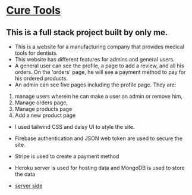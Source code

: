 # [Cure Tools](https://cure-tools.web.app/)

## This is a full stack project built by only me. 

* This is a website for a manufacturing company that provides medical tools for dentists. 
* This website has different features for admins and general users. 
* A general user can see the profile, a page to add a review, and all his orders. On the 'orders' page, he will see a payment method to pay for his ordered products.
* An admin can see five pages including the profile page. They are:  
1) manage users wherein he can make a user an admin or remove him, 
2) Manage orders page, 
3) Manage products page 
4) Add a new product page 
* I used tailwind CSS and daisy UI to style the site. 
* Firebase authentication and JSON web token are used to secure the site. 
* Stripe is used to create a payment method

* Heroku server is used for hosting data and MongoDB is used to store the data 
* [server side](https://github.com/faridulhaque/cure-tools-new-server)
